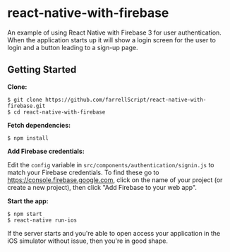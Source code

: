 # react-native-with-firebase

An example of using React Native with Firebase 3 for user authentication. When the application starts up it will show a login screen for the user to login and a button leading to a sign-up page.

## Getting Started

**Clone:**

```
$ git clone https://github.com/farrellScript/react-native-with-firebase.git
$ cd react-native-with-firebase
```

**Fetch dependencies:**

```
$ npm install
```

**Add Firebase credentials:**

Edit the `config` variable in `src/components/authentication/signin.js` to match your Firebase credentials. To find these go to https://console.firebase.google.com, click on the name of your project (or create a new project), then click "Add Firebase to your web app".

**Start the app:**

```
$ npm start
$ react-native run-ios
```

If the server starts and you're able to open access your application in the iOS simulator without issue, then you're in good shape.
